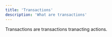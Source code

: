 ```yaml
---
title: 'Transactions'
description: 'What are transactions'
---
```


Transactions are transactions tranacting actions.
